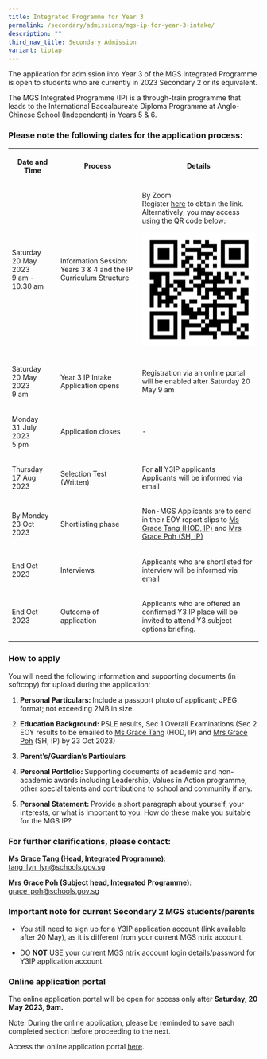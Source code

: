 ```yaml
---
title: Integrated Programme for Year 3
permalink: /secondary/admissions/mgs-ip-for-year-3-intake/
description: ""
third_nav_title: Secondary Admission
variant: tiptap
---
```

<p>The application for admission into Year 3 of the MGS Integrated Programme is open to students who are currently in 2023 Secondary 2 or its equivalent.</p><p>The MGS Integrated Programme (IP) is a through-train programme that leads to the International Baccalaureate Diploma Programme at Anglo-Chinese School (Independent) in Years 5 &amp; 6.</p><h3>Please note the following dates for the application process:</h3><table><tbody><tr><th rowspan="1" colspan="1"><p>Date and Time</p></th><th rowspan="1" colspan="1"><p>Process</p></th><th rowspan="1" colspan="1"><p>Details</p></th></tr><tr><td rowspan="1" colspan="1"><p>Saturday <br>20 May 2023 <br>9 am - 10.30 am</p></td><td rowspan="1" colspan="1"><p>Information Session: Years 3 &amp; 4 and the IP Curriculum Structure</p></td><td rowspan="1" colspan="1"><p>By Zoom<br>Register <a href="https://go.gov.sg/mgsy3ip2023" rel="noopener noreferrer nofollow" target="_blank">here</a> to obtain the link. <br>Alternatively, you may access using the QR code below:<br></p><div class="isomer-image-wrapper"><img style="width: 100%;" height="auto" width="100%" alt="Secondary/Admissions/dsa-yr3ip-2022-qrcode.png" src="/images/Secondary/Admissions/dsa-yr3ip-qrcode.png"></div><p></p></td></tr><tr><td rowspan="1" colspan="1"><p>Saturday <br>20 May 2023 <br>9 am</p></td><td rowspan="1" colspan="1"><p>Year 3 IP Intake Application opens</p></td><td rowspan="1" colspan="1"><p>Registration via an online portal will be enabled after Saturday 20 May 9 am</p></td></tr><tr><td rowspan="1" colspan="1"><p>Monday<br>31 July 2023<br>5 pm</p></td><td rowspan="1" colspan="1"><p>Application closes</p></td><td rowspan="1" colspan="1"><p>-</p></td></tr><tr><td rowspan="1" colspan="1"><p>Thursday <br>17 Aug 2023</p></td><td rowspan="1" colspan="1"><p>Selection Test (Written)</p></td><td rowspan="1" colspan="1"><p>For <strong>all</strong> Y3IP applicants <br>Applicants will be informed via email</p></td></tr><tr><td rowspan="1" colspan="1"><p>By Monday 23 Oct 2023</p></td><td rowspan="1" colspan="1"><p>Shortlisting phase</p></td><td rowspan="1" colspan="1"><p>Non-MGS Applicants are to send in their EOY report slips to <a href="mailto:tang_lyn_lyn@schools.gov.sg" rel="noopener noreferrer nofollow" target="_blank">Ms Grace Tang (HOD, IP)</a> and <a href="mailto:grace_poh@schools.gov.sg" rel="noopener noreferrer nofollow" target="_blank">Mrs Grace Poh (SH, IP)</a></p></td></tr><tr><td rowspan="1" colspan="1"><p>End Oct 2023</p></td><td rowspan="1" colspan="1"><p>Interviews</p></td><td rowspan="1" colspan="1"><p>Applicants who are shortlisted for interview will be informed via email</p></td></tr><tr><td rowspan="1" colspan="1"><p>End Oct 2023</p></td><td rowspan="1" colspan="1"><p>Outcome of application<br></p></td><td rowspan="1" colspan="1"><p>Applicants who are offered an confirmed Y3 IP place will be invited to attend Y3 subject options briefing.</p></td></tr></tbody></table><h3>How to apply</h3><p>You will need the following information and supporting documents (in softcopy) for upload during the application:</p><ol data-tight="true" class="tight"><li><p><strong>Personal Particulars: </strong>Include a passport photo of applicant; JPEG format; not exceeding 2MB in size.</p></li><li><p><strong>Education Background: </strong>PSLE results, Sec 1 Overall Examinations (Sec 2 EOY results to be emailed to <a href="mailto:tang_lyn_lyn@schools.gov.sg" rel="noopener noreferrer nofollow" target="_blank">Ms Grace Tang</a> (HOD, IP) and <a href="mailto:grace_poh@schools.gov.sg" rel="noopener noreferrer nofollow" target="_blank">Mrs Grace Poh</a> (SH, IP) by 23 Oct 2023)</p></li><li><p><strong>Parent’s/Guardian’s Particulars</strong></p></li><li><p><strong>Personal Portfolio: </strong>Supporting documents of academic and non-academic awards including Leadership, Values in Action programme, other special talents and contributions to school and community if any.</p></li><li><p><strong>Personal Statement: </strong>Provide a short paragraph about yourself, your interests, or what is important to you. How do these make you suitable for the MGS IP?</p></li></ol><h3>For further clarifications, please contact:</h3><p><strong>Ms Grace Tang (Head, Integrated Programme)</strong>: <a href="mailto:tang_lyn_lyn@schools.gov.sg" rel="noopener noreferrer nofollow" target="_blank">tang_lyn_lyn@schools.gov.sg</a></p><p><strong>Mrs Grace Poh (Subject head, Integrated Programme)</strong>: <a href="mailto:grace_poh@schools.gov.sg" rel="noopener noreferrer nofollow" target="_blank">grace_poh@schools.gov.sg</a></p><h3>Important note for current Secondary 2 MGS students/parents</h3><ul data-tight="true" class="tight"><li><p>You still need to sign up for a Y3IP application account (link available after 20 May), as it is different from your current MGS ntrix account.</p></li><li><p>DO <strong>NOT</strong> USE your current MGS ntrix account login details/password for Y3IP application account.</p></li></ul><h3>Online application portal</h3><p>The online application portal will be open for access only after <strong>Saturday, 20 May 2023, 9am.</strong></p><p>Note: During the online application, please be reminded to save each completed section before proceeding to the next.</p><p>Access the online application portal <a href="https://mgs.ntrix.sg/schooladmission/" rel="noopener noreferrer nofollow" target="_blank">here</a>.</p>